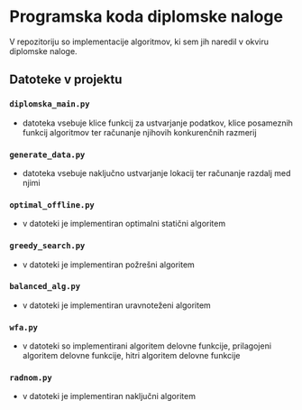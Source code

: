 # Programska koda diplomske naloge

V repozitoriju so implementacije algoritmov, ki sem jih naredil v okviru diplomske naloge.

## Datoteke v projektu

### `diplomska_main.py` 
- datoteka vsebuje klice funkcij za ustvarjanje podatkov, klice posameznih funkcij algoritmov ter računanje njihovih konkurenčnih razmerij

### `generate_data.py` 
- datoteka vsebuje naključno ustvarjanje lokacij ter računanje razdalj med njimi

### `optimal_offline.py`
- v datoteki je implementiran optimalni statični algoritem

### `greedy_search.py` 
- v datoteki je implementiran požrešni algoritem

### `balanced_alg.py` 
- v datoteki je implementiran uravnoteženi algoritem

### `wfa.py` 
- v datoteki so implementirani algoritem delovne funkcije, prilagojeni algoritem delovne funkcije, hitri algoritem delovne funkcije

### `radnom.py` 
- v datoteki je implementiran naključni algoritem
